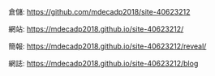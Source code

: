 倉儲: https://github.com/mdecadp2018/site-40623212

網站: https://mdecadp2018.github.io/site-40623212/

簡報: https://mdecadp2018.github.io/site-40623212/reveal/

網誌: https://mdecadp2018.github.io/site-40623212/blog